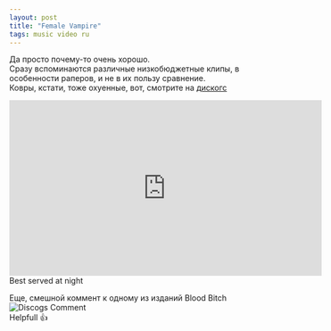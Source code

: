 ```yaml
---
layout: post
title: "Female Vampire"
tags: music video ru
---
```

Да просто почему-то очень хорошо.  
Сразу вспоминаются различные низкобюджетные клипы, в особенности раперов, и не в их пользу сравнение.  
Ковры, кстати, тоже охуенные, вот, смотрите на [дискогс](https://www.discogs.com/master/1066435-Jenny-Hval-Blood-Bitch)  

<iframe width="560" height="315" src="https://www.youtube.com/embed/ZVaWc00aZ30" title="YouTube video player" frameborder="0" allow="accelerometer; autoplay; clipboard-write; encrypted-media; gyroscope; picture-in-picture; web-share" allowfullscreen></iframe>
<!--more-->
Best served at night

Еще, смешной коммент к одному из изданий Blood Bitch
![Discogs Comment]({{site.url}}/assets/images/jenny-hval-discogs-screen.png)  
Helpfull 👍